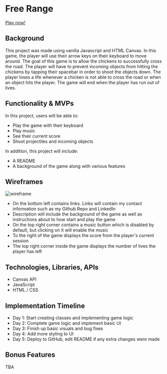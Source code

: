 # Free Range
[Play now!](https://emmetthe.github.io/js-project/)
## Background
This project was made using vanilla Javascript and HTML Canvas. In this game, the player will use their arrow keys on their keyboard to move around. The goal of this game is to allow the chickens to successfully cross the road. The player will have to prevent incoming objects from hitting the chickens by tapping their spacebar in order to shoot the objects down. The player loses a life whenever a chicken is not able to cross the road or when an object hits the player. The game will end when the player has run out of lives.

## Functionality & MVPs

In this project, users will be able to:

- Play the game with their keyboard
- Play music
- See their current score
- Shoot projectiles and incoming objects

In addition, this project will include:

- A README
- A background of the game along with various features

## Wireframes
![wireframe](https://i.gyazo.com/220ec33f81d6085dc579771d9d41aac5.png)
- On the bottom left contains links. Links will contain my contact information such as my Github Repo and LinkedIn
- Description will include the background of the game as well as instructions about to how start and play the game
- On the top right corner contains a music button which is disabled by default, but clicking on it will enable the music
- To the right of the game displays the score from the player's current session
- The top right corner inside the game displays the number of lives the player has left

## Technologies, Libraries, APIs
 - Canvas API
 - JavaScript
 - HTML / CSS
## Implementation Timeline

- Day 1: Start creating classes and implementing game logic
- Day 2: Complete game logic and implement basic UI
- Day 3: Finish up basic visuals and bug fixes
- Day 4: Add more styling to UI
- Day 5: Deploy to GitHub, edit README if any extra changes were made

## Bonus Features

TBA
